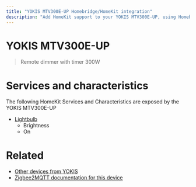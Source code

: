 ```yaml
---
title: "YOKIS MTV300E-UP Homebridge/HomeKit integration"
description: "Add HomeKit support to your YOKIS MTV300E-UP, using Homebridge, Zigbee2MQTT and homebridge-z2m."
---
```

<!---
This file has been GENERATED using src/docgen/docgen.ts
DO NOT EDIT THIS FILE MANUALLY!
-->
# YOKIS MTV300E-UP
> Remote dimmer with timer 300W


# Services and characteristics
The following HomeKit Services and Characteristics are exposed by
the YOKIS MTV300E-UP

* [Lightbulb](../../light.md)
  * Brightness
  * On


# Related
* [Other devices from YOKIS](../index.md#yokis)
* [Zigbee2MQTT documentation for this device](https://www.zigbee2mqtt.io/devices/MTV300E-UP.html)